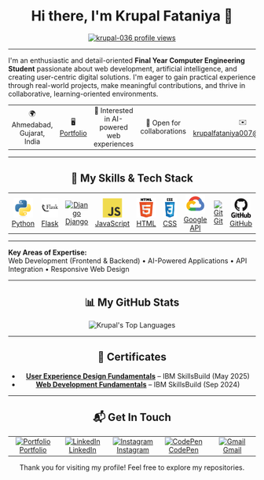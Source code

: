 <h1 align="center"> Hi there, I'm Krupal Fataniya 👋</h1>

<p align="center">
  <a href="https://github.com/krupal-036">
    <img src="https://komarev.com/ghpvc/?username=krupal-036&label=Profile%20Views&color=0e75b6&style=for-the-badge" alt="krupal-036 profile views" />
  </a>
</p>

---

I'm an enthusiastic and detail-oriented <b>Final Year Computer Engineering Student</b> passionate about web development, artificial intelligence, and creating user-centric digital solutions. I'm eager to gain practical experience through real-world projects, make meaningful contributions, and thrive in collaborative, learning-oriented environments.


<table align="center">
  <tr>
    <td align="center">🌍 Ahmedabad, Gujarat, India</td>
    <td align="center">🖥️ <a href="https://krupal.vercel.app/">Portfolio</a></td>
    <td align="center">🧠 Interested in AI-powered web experiences</td>
    <td align="center">🤝 Open for collaborations</td>
    <td align="center">✉️ <a href="mailto:krupalfataniya007@gmail.com">krupalfataniya007@gmail.com</a></td>
  </tr>
</table>


---

<h2 align="center">🚀 My Skills & Tech Stack</h2>

<table align="center">
  <tr>
    <td align="center" width="80">
      <a href="https://www.python.org" target="_blank" rel="noreferrer">
        <img src="https://raw.githubusercontent.com/devicons/devicon/master/icons/python/python-original.svg" width="40" height="40" alt="Python"/>
        <br/>Python
      </a>
    </td>
    <td align="center" width="80">
      <a href="https://flask.palletsprojects.com/" target="_blank" rel="noreferrer">
        <img src="https://raw.githubusercontent.com/devicons/devicon/master/icons/flask/flask-original-wordmark.svg" width="40" height="40" alt="Flask"/>
        <br/>Flask
      </a>
    </td>
    <td align="center" width="80">
      <a href="https://www.djangoproject.com/" target="_blank" rel="noreferrer">
        <img src="https://cdn.worldvectorlogo.com/logos/django.svg" width="40" height="40" alt="Django"/>
        <br/>Django
      </a>
    </td>
    <td align="center" width="80">
      <a href="https://developer.mozilla.org/en-US/docs/Web/JavaScript" target="_blank" rel="noreferrer">
        <img src="https://raw.githubusercontent.com/devicons/devicon/master/icons/javascript/javascript-original.svg" width="40" height="40" alt="JavaScript"/>
        <br/>JavaScript
      </a>
    </td>
    <td align="center" width="80">
      <a href="https://developer.mozilla.org/en-US/docs/Web/HTML" target="_blank" rel="noreferrer">
        <img src="https://raw.githubusercontent.com/devicons/devicon/master/icons/html5/html5-original-wordmark.svg" width="40" height="40" alt="HTML5"/>
        <br/>HTML
      </a>
    </td>
    <td align="center" width="80">
      <a href="https://developer.mozilla.org/en-US/docs/Web/CSS" target="_blank" rel="noreferrer">
        <img src="https://raw.githubusercontent.com/devicons/devicon/master/icons/css3/css3-original-wordmark.svg" width="40" height="40" alt="CSS3"/>
        <br/>CSS
      </a>
    </td>
    <td align="center" width="80">
      <a href="https://cloud.google.com/apis/docs/overview" target="_blank" rel="noreferrer">
        <img src="https://raw.githubusercontent.com/devicons/devicon/master/icons/googlecloud/googlecloud-original.svg" width="40" height="40" alt="Google Cloud"/>
        <br/>Google API
      </a>
    </td>
    <td align="center" width="80">
      <a href="https://git-scm.com/" target="_blank" rel="noreferrer">
        <img src="https://www.vectorlogo.zone/logos/git-scm/git-scm-icon.svg" width="40" height="40" alt="Git"/>
        <br/>Git
      </a>
    </td>
    <td align="center" width="80">
      <a href="https://github.com/" target="_blank" rel="noreferrer">
        <img src="https://raw.githubusercontent.com/devicons/devicon/master/icons/github/github-original-wordmark.svg" width="40" height="40" alt="GitHub"/>
        <br/>GitHub
      </a>
    </td>
    <td align="center" width="80">
      <a href="https://vercel.com/" target="_blank" rel="noreferrer">
        <img src="https://raw.githubusercontent.com/devicons/devicon/master/icons/vercel/vercel-original.svg" width="40" height="40" alt="Vercel"/>
        <br/>Vercel
      </a>
    </td>
  </tr>
</table>

---

<p align="left">
  <b>Key Areas of Expertise:</b><br/>
  Web Development (Frontend & Backend) • AI-Powered Applications • API Integration • Responsive Web Design
</p>




---

<h2 align="center">📊 My GitHub Stats</h2>

<p align="center">
  <img src="https://github-readme-stats.vercel.app/api/top-langs/?username=krupal-036&layout=compact&theme=buefy&hide_border=true&langs_count=8" alt="Krupal's Top Languages" />
</p>

---

<h2 align="center">📜 Certificates</h2>

<ul align="center">
  <li><a href="https://www.credly.com/badges/cc780be5-82b0-4d83-91fe-45b6d9637d0c"><b>User Experience Design Fundamentals</b></a> – IBM SkillsBuild (May 2025)</li>
  <li><a href="https://www.credly.com/badges/23eb0a59-f61e-447c-8d34-1aedd7a8df2f"><b>Web Development Fundamentals</b></a> – IBM SkillsBuild (Sep 2024)</li>
</ul>

---

<h2 align="center">📬 Get In Touch</h2>

<table align="center">
  <tr>
    <td align="center" width="100">
      <a href="https://krupal.vercel.app" target="_blank">
        <img height="40" src="https://cdn-icons-png.freepik.com/512/10690/10690222.png" alt="Portfolio" />
        <br/>Portfolio
      </a>
    </td>
    <td align="center" width="100">
      <a href="https://www.linkedin.com/in/krupal-fataniya/" target="_blank">
        <img height="40" src="https://upload.wikimedia.org/wikipedia/commons/c/ca/LinkedIn_logo_initials.png" alt="LinkedIn" />
        <br/>LinkedIn
      </a>
    </td>
    <td align="center" width="100">
      <a href="https://www.instagram.com/krupal_fataniya/" target="_blank">
        <img height="40" src="https://cdn.simpleicons.org/instagram/E4405F" alt="Instagram" />
        <br/>Instagram
      </a>
    </td>
    <td align="center" width="100">
      <a href="https://codepen.io/Krupal-Fataniya" target="_blank">
        <img height="40" src="https://cdn.simpleicons.org/codepen/000000" alt="CodePen" />
        <br/>CodePen
      </a>
    </td>
    <td align="center" width="100">
      <a href="mailto:krupalfataniya007@gmail.com">
        <img height="40" src="https://cdn.simpleicons.org/gmail/D14836" alt="Gmail" />
        <br/>Gmail
      </a>
    </td>
  </tr>
</table>





<p align="center">
  Thank you for visiting my profile! Feel free to explore my repositories.
</p>

